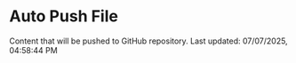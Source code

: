 # Auto Push File

Content that will be pushed to GitHub repository.
Last updated: 07/07/2025, 04:58:44 PM